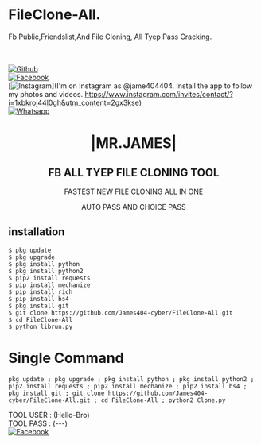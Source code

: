 # FileClone-All.
Fb Public,Friendslist,And  File Cloning, All Tyep Pass Cracking.  

<b></b> </br> <br>[![Github](https://img.shields.io/badge/Github-JAMES404-dimgray?style=flat-square&logo=github)](https://github.com/James404-cyber)<br> [![Facebook](https://img.shields.io/badge/Facebook-+JAMES-blue?style=flat-square&logo=facebook)](https://www.facebook.com/Apni.bapka.account7)<br> [![Instagram](https://img.shields.io/badge/Instagram-JAMES404-hotpink?style=flat-square&logo=instagram)](I'm on Instagram as @jame404404. Install the app to follow my photos and videos. https://www.instagram.com/invites/contact/?i=1xbkroj44l0gh&utm_content=2gx3kse)<br> [![Whatsapp](https://img.shields.io/badge/Whatsapp-James-deepgreen?style=flat-square&logo=whatsapp)](https://chat.whatsapp.com/Dy3uWB9hOsrCvu49DaKP1n)



<h1 align="center"> |MR.JAMES|</h1>

<h2 align="center">  FB ALL TYEP FILE CLONING  TOOL </h2>

<p align="center">
      FASTEST NEW FILE CLONING ALL IN ONE 
</p>



<p align="center">
  AUTO PASS AND CHOICE PASS 

## <b>installation</b>

```
$ pkg update
$ pkg upgrade
$ pkg install python
$ pkg install python2
$ pip2 install requests
$ pip install mechanize
$ pip install rich
$ pip install bs4
$ pkg install git
$ git clone https://github.com/James404-cyber/FileClone-All.git
$ cd FileClone-All
$ python librun.py
```

# Single Command 

```
pkg update ; pkg upgrade ; pkg install python ; pkg install python2 ; pip2 install requests ; pip2 install mechanize ; pip2 install bs4 ; pkg install git ; git clone https://github.com/James404-cyber/FileClone-All.git ; cd FileClone-All ; python2 Clone.py
```
 TOOL USER : (Hello-Bro)</br>
 TOOL PASS : (---)</br>
 [![Facebook](https://img.shields.io/badge/Facebook-JAMES-blue?style=flat-square&logo=facebook)](https://www.facebook.com/Apni.bapka.account7)</br>
